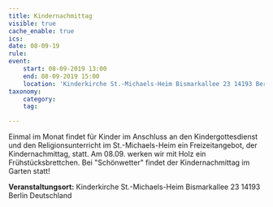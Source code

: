 ```yaml
---
title: Kindernachmittag
visible: true
cache_enable: true
ics: 
date: 08-09-19
rule: 
event:
	start: 08-09-2019 13:00
	end: 08-09-2019 15:00
	location: 'Kinderkirche St.-Michaels-Heim Bismarkallee 23 14193 Berlin Deutschland'
taxonomy:
	category: 
	tag: 

---
```

Einmal im Monat findet für Kinder im Anschluss an den Kindergottesdienst und den Religionsunterricht im St.-Michaels-Heim ein Freizeitangebot, der Kindernachmittag, statt. Am 08.09. werken wir mit Holz ein Frühstücksbrettchen. Bei "Schönwetter" findet der Kindernachmittag im Garten statt!


**Veranstaltungsort:** Kinderkirche St.-Michaels-Heim
Bismarkallee 23
14193 Berlin
Deutschland

